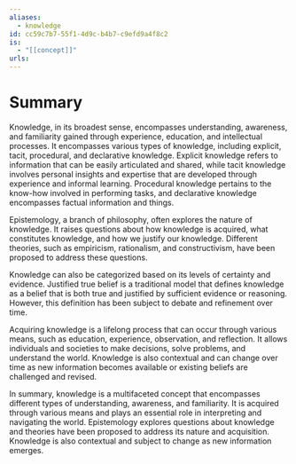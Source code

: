 ```yaml
---
aliases:
  - knowledge
id: cc59c7b7-55f1-4d9c-b4b7-c9efd9a4f8c2
is:
  - "[[concept]]"
urls:
---
```

# Summary
Knowledge, in its broadest sense, encompasses understanding, awareness, and familiarity gained through experience, education, and intellectual processes. It encompasses various types of knowledge, including explicit, tacit, procedural, and declarative knowledge. Explicit knowledge refers to information that can be easily articulated and shared, while tacit knowledge involves personal insights and expertise that are developed through experience and informal learning. Procedural knowledge pertains to the know-how involved in performing tasks, and declarative knowledge encompasses factual information and things.

Epistemology, a branch of philosophy, often explores the nature of knowledge. It raises questions about how knowledge is acquired, what constitutes knowledge, and how we justify our knowledge. Different theories, such as empiricism, rationalism, and constructivism, have been proposed to address these questions.

Knowledge can also be categorized based on its levels of certainty and evidence. Justified true belief is a traditional model that defines knowledge as a belief that is both true and justified by sufficient evidence or reasoning. However, this definition has been subject to debate and refinement over time.

Acquiring knowledge is a lifelong process that can occur through various means, such as education, experience, observation, and reflection. It allows individuals and societies to make decisions, solve problems, and understand the world. Knowledge is also contextual and can change over time as new information becomes available or existing beliefs are challenged and revised.

In summary, knowledge is a multifaceted concept that encompasses different types of understanding, awareness, and familiarity. It is acquired through various means and plays an essential role in interpreting and navigating the world. Epistemology explores questions about knowledge and theories have been proposed to address its nature and acquisition. Knowledge is also contextual and subject to change as new information emerges.